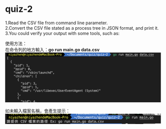 # quiz-2
1.Read the CSV file from command line parameter.<br>
2.Convert the CSV file stated as a process tree in JSON format, and print it.<br>
3.You could verify your output with some tools, such as:<br>

使用方法：<br>
在命令列的地方輸入：<b>go run main.go data.csv </b>
![image](img/2.png)<br>
  
如未輸入檔案名稱，會產生提示：<br>
![image](img/1.png)
